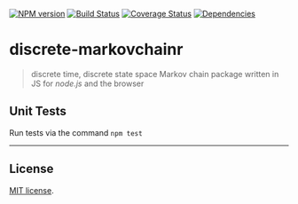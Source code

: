 [![NPM version][npm-image]][npm-url]
[![Build Status][travis-image]][travis-url]
[![Coverage Status][coveralls-image]][coveralls-url]
[![Dependencies][dependencies-image]][dependencies-url]

discrete-markovchainr
==========

> discrete time, discrete state space Markov chain package written in JS for *node.js* and the browser

## Unit Tests

Run tests via the command `npm test`

---
## License

[MIT license](http://opensource.org/licenses/MIT).

[npm-image]: https://badge.fury.io/js/discrete-markovchain.svg
[npm-url]: http://badge.fury.io/js/discrete-markovchain

[travis-image]: https://travis-ci.org/Planeshifter/discrete-markovchain.svg
[travis-url]: https://travis-ci.org/Planeshifter/discrete-markovchain

[coveralls-image]: https://img.shields.io/coveralls/Planeshifter/discrete-markovchain/master.svg
[coveralls-url]: https://coveralls.io/r/Planeshifter/discrete-markovchain?branch=master

[dependencies-image]: http://img.shields.io/david/Planeshifter/discrete-markovchain.svg
[dependencies-url]: https://david-dm.org/Planeshifter/discrete-markovchain

